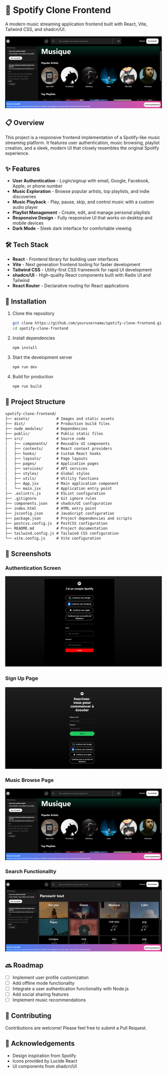 # 🎵 Spotify Clone Frontend

A modern music streaming application frontend built with React, Vite, Tailwind CSS, and shadcn/UI.

![App Screenshot](assets/Musique.png)

## 📋 Overview

This project is a responsive frontend implementation of a Spotify-like music streaming platform. It features user authentication, music browsing, playlist creation, and a sleek, modern UI that closely resembles the original Spotify experience.

## ✨ Features

- **User Authentication** - Login/signup with email, Google, Facebook, Apple, or phone number
- **Music Exploration** - Browse popular artists, top playlists, and indie discoveries
- **Music Playback** - Play, pause, skip, and control music with a custom audio player
- **Playlist Management** - Create, edit, and manage personal playlists
- **Responsive Design** - Fully responsive UI that works on desktop and mobile devices
- **Dark Mode** - Sleek dark interface for comfortable viewing

## 🛠️ Tech Stack

- **React** - Frontend library for building user interfaces
- **Vite** - Next generation frontend tooling for faster development
- **Tailwind CSS** - Utility-first CSS framework for rapid UI development
- **shadcn/UI** - High-quality React components built with Radix UI and Tailwind
- **React Router** - Declarative routing for React applications

## 🚀 Installation

1. Clone the repository
   ```bash
   git clone https://github.com/yourusername/spotify-clone-frontend.git
   cd spotify-clone-frontend
   ```

2. Install dependencies
   ```bash
   npm install
   ```

3. Start the development server
   ```bash
   npm run dev
   ```

4. Build for production
   ```bash
   npm run build
   ```

## 📁 Project Structure

```
spotify-clone-frontend/
├── assets/            # Images and static assets
├── dist/              # Production build files
├── node_modules/      # Dependencies
├── public/            # Public static files
├── src/               # Source code
│   ├── components/    # Reusable UI components
│   ├── contexts/      # React context providers
│   ├── hooks/         # Custom React hooks
│   ├── layouts/       # Page layouts
│   ├── pages/         # Application pages
│   ├── services/      # API services
│   ├── styles/        # Global styles
│   ├── utils/         # Utility functions
│   ├── App.jsx        # Main application component
│   └── main.jsx       # Application entry point
├── .eslintrc.js       # ESLint configuration
├── .gitignore         # Git ignore rules
├── components.json    # shadcn/UI configuration
├── index.html         # HTML entry point
├── jsconfig.json      # JavaScript configuration
├── package.json       # Project dependencies and scripts
├── postcss.config.js  # PostCSS configuration
├── README.md          # Project documentation
├── tailwind.config.js # Tailwind CSS configuration
└── vite.config.js     # Vite configuration
```

## 📱 Screenshots

### Authentication Screen
![Auth Screen](assets/auth.png)

### Sign Up Page
![Signup Page](assets/signup.png)

### Music Browse Page
![Music Page](assets/Musique.png)

### Search Functionality
![Search Feature](assets/search.png)

## 🔜 Roadmap

- [ ] Implement user profile customization
- [ ] Add offline mode functionality
- [ ] Integrate a user authentication functionality with Node.js
- [ ] Add social sharing features
- [ ] Implement music recommendations

## 🤝 Contributing

Contributions are welcome! Please feel free to submit a Pull Request.

## 🙏 Acknowledgements

- Design inspiration from Spotify
- Icons provided by Lucide React
- UI components from shadcn/UI